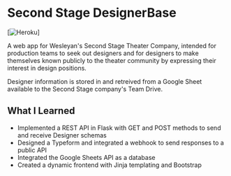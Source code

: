 # Second Stage DesignerBase

[![Heroku](https://heroku-badge.herokuapp.com/?app=heroku-badge)]

A web app for Wesleyan's Second Stage Theater Company, intended for production teams to seek out designers and for designers to make themselves known publicly 
to the theater community by expressing their interest in design positions.

Designer information is stored in and retreived from a Google Sheet available to the Second Stage company's Team Drive. 

## What I Learned

* Implemented a REST API in Flask with GET and POST methods to send and receive Designer schemas
* Designed a Typeform and integrated a webhook to send responses to a public API
* Integrated the Google Sheets API as a database
* Created a dynamic frontend with Jinja templating and Bootstrap